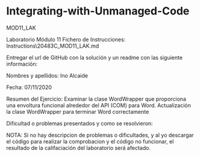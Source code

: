 # Integrating-with-Unmanaged-Code
MOD11_LAK

Laboratorio Módulo 11 Fichero de Instrucciones: Instructions\20483C_MOD11_LAK.md

Entregar el url de GitHub con la solución y un readme con las siguiente información:

Nombres y apellidos: Ino Alcaide

Fecha: 07/11/2020

Resumen del Ejercicio: Examinar la clase WordWrapper que proporciona una envoltura funcional alrededor del API (COM) para Word. Actualización la clase WordWrapper para terminar Word correctamente

Dificultad o problemas presentados y como se resolvieron:

NOTA: Si no hay descripcion de problemas o dificultades, y al yo descargar el código para realizar la comprobacion y el código no funcionar, el resultado de la califaciación del laboratorio será afectado.
